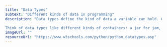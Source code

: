 ```yaml
---
title: "Data Types"
subtext: "Different kinds of data in programming"
description: "Data types define the kind of data a variable can hold. Common data types include integers (whole numbers), floats (decimal numbers), strings (text), and booleans (true or false).

Think of data types like different kinds of containers: a jar for jam, a box for toys, or a bottle for water."
imageUrl: ""
resourceUrl: "https://www.w3schools.com/python/python_datatypes.asp"
---
```

